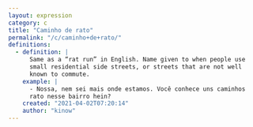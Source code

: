 ```yaml
---
layout: expression
category: c
title: "Caminho de rato"
permalink: "/c/caminho+de+rato/"
definitions:
  - definition: |
      Same as a “rat run” in English. Name given to when people use
      small residential side streets, or streets that are not well
      known to commute.
    example: |
      - Nossa, nem sei mais onde estamos. Você conhece uns caminhos
      rato nesse bairro hein?
    created: "2021-04-02T07:20:14"
    author: "kinow"
---
```

